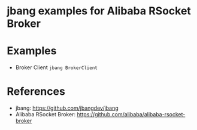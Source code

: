jbang examples for Alibaba RSocket Broker
=========================================

# Examples

* Broker Client `jbang BrokerClient`

# References

* jbang: https://github.com/jbangdev/jbang
* Alibaba RSocket Broker: https://github.com/alibaba/alibaba-rsocket-broker
